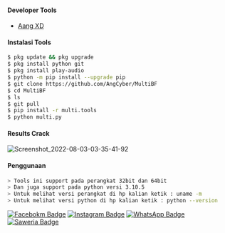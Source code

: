 #### Developer Tools
- [Aang XD]()
#### Instalasi Tools
``` bash
$ pkg update && pkg upgrade
$ pkg install python git
$ pkg install play-audio
$ python -m pip install --upgrade pip
$ git clone https://github.com/AngCyber/MultiBF
$ cd MultiBF
$ ls
$ git pull
$ pip install -r multi.tools
$ python multi.py
```
#### Results Crack

![Screenshot_2022-08-03-03-35-41-92](https://user-images.githubusercontent.com/92802033/182496997-9d3622ac-7652-47c7-81b7-7be414028109.jpg)


#### Penggunaan
``` bash
> Tools ini support pada perangkat 32bit dan 64bit
> Dan juga support pada python versi 3.10.5
> Untuk melihat versi perangkat di hp kalian ketik : uname -m
> Untuk melihat versi python di hp kalian ketik : python --version
```
[![Facebokm Badge](https://img.shields.io/badge/-aang.qwerty69-blue?style=flat&logo=Facebook&logoColor=white&link=https://www.facebook.com/aang.qwerty69/)](https://www.facebook.com/aang.qwerty69) [![Instagram Badge](https://img.shields.io/badge/-aangxd.qwerty_-f01397?style=flat&logo=Instagram&logoColor=white&link=https://www.instagram.com/aangxd.qwerty_/)](https://www.instagram.com/aangxd.qwerty_/) [![WhatsApp Badge](https://img.shields.io/badge/-6283177721763-green?style=flat&logo=WhatsApp&logoColor=white&link=https://wa.me/6283177721763/)](https://wa.me/6283177721763/) [![Saweria Badge](https://img.shields.io/badge/-AangXD-black?style=flat&logo=Saweria&logoColor=white&link=https://saweria.co/AangXD/)](https://saweria.co/AangXD)

